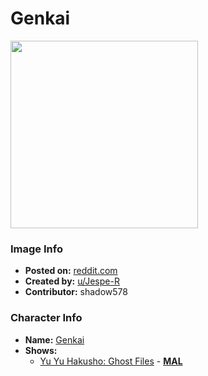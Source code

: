 # Genkai

<img src="https://raw.githubusercontent.com/shadow578/Project-Padoru/master/Padoru/U_Jespe-R/yuu-yuu-hakusho-genki-jesper.png" height="300">

### Image Info
* **Posted on:**     [reddit.com](https://www.reddit.com/r/Padoru/comments/esd0eo/daily_padoru_22_genki_yuuyuuhakusho/)
* **Created by:**    [u/Jespe-R](https://github.com/shadow578/Project-Padoru/blob/master/table-of-contents/creators/uJespeR.md)
* **Contributor:**   shadow578

### Character Info
* **Name:**   [Genkai](https://myanimelist.net/character/735)
* **Shows:**
  * [Yu Yu Hakusho: Ghost Files](https://github.com/shadow578/Project-Padoru/blob/master/table-of-contents/shows/YuYuHakushoGhostFiles.md) - [__MAL__](https://myanimelist.net/anime/392/Yuu☆Yuu☆Hakusho)


